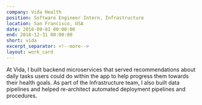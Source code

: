```yaml
---
company: Vida Health
position: Software Engineer Intern, Infrastructure
location: San Francisco, USA
date: 2018-09-01 00:00:00
end: 2018-12-31 00:00:00
short: vida
excerpt_separator: <!--more-->
layout: work_card
---
```


At Vida, I built backend microservices that served recommendations about daily tasks users could do within the app to help progress them towards their health goals. As part of the Infrastructure team, I also built data pipelines and helped re-architect automated deployment pipelines and procedures.